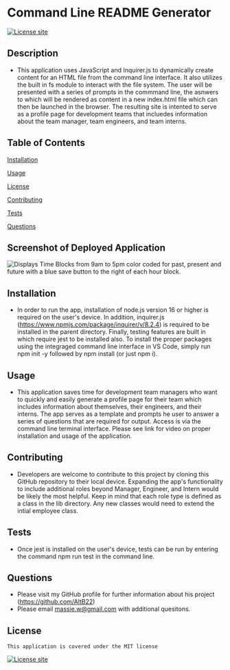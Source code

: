 # Command Line README Generator    
  [![License site](https://img.shields.io/badge/License-MIT-blue.svg)](https://choosealicense.com/licenses/mit)

  ## Description
  - This application uses JavaScript and Inquirer.js to dynamically create content for an HTML file from the command line interface.  It also utilizes the built in fs module to interact with the file system.  The user will be presented with a series of prompts in the commmand line, the asnwers to which will be rendered as content in a new index.html file which can then be launched in the browser.  The resulting site is intented to serve as a profile page for development teams that incluedes information about the team manager, team engineers, and team interns.
  ## Table of Contents
  [Installation](#installation)

  [Usage](#usage)

  [License](#license)

  [Contributing](#contributing)

  [Tests](#tests)

  [Questions](#questions)

  ## Screenshot of Deployed Application

  ![Displays Time Blocks from 9am to 5pm color coded for past, present and future with a blue save button to the right of each hour block.](./Assets/Work_Day_Planner.png)

  ## Installation
  - In order to run the app, installation of node.js version 16 or higher is required on the user's device.  In addition, inquirer.js (https://www.npmjs.com/package/inquirer/v/8.2.4) is required to be installed in the parent directory.  Finally, testing features are built in which require jest to be installed also.  To install the proper packages using the integraged command line interface in VS Code, simply run npm init -y followed by npm install (or just npm i).
  ## Usage
  - This application saves time for development team managers who want to quickly and easily generate a profile page for their team which includes information about themselves, their engineers, and their interns.  The app serves as a template and prompts he user to answer a series of questions that are required for output.  Access is via the command line terminal interface.  Please see link for video on proper installation and usage of the application.  

  ## Contributing
  - Developers are welcome to contribute to this project by cloning this GitHub repository to their local device.  Expanding the app's functionality to include additional roles beyond Manager, Engineer, and Intern would be likely the most helpful.  Keep in mind that each role type is defined as a class in the lib directory.  Any new classes would need to extend the intial employee class. 
  ## Tests
  - Once jest is installed on the user's device, tests can be run by entering the command npm run test in the command line.
  ## Questions
  - Please visit my GitHub profile for further information about his project (https://github.com/AltB22)
  - Please email massie.w@gmail.com with additional quesitons.
  ## License
    This application is covered under the MIT license

  [![License site](https://img.shields.io/badge/License-MIT-blue.svg)](https://choosealicense.com/licenses/mit)

  
